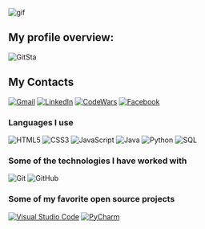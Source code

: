 ![gif](https://media.giphy.com/media/ryKkajMOMjYCQ/giphy.gif)

## My profile overview:
![GitSta](https://github-readme-stats.vercel.app/api?username=thiagolozano&show_icons=true&title_color=fff&icon_color=79ff97&text_color=9f9f9f&bg_color=151515)


## My Contacts
[![Gmail](https://img.shields.io/badge/-GMAIL-D14836?style=for-the-badge&logo=gmail&logoColor=white)](mailto:thiagolozano58@gmail.com)
[![LinkedIn](https://img.shields.io/badge/-LINKEDIN-0077B5?style=for-the-badge&logo=linkedin&logoColor=white)](https://www.linkedin.com)
[![CodeWars](https://img.shields.io/badge/-CODEWARS-EB802F?style=for-the-badge&logo=codwars&logoColor=white)](https://www.codewars.com)
[![Facebook](https://img.shields.io/badge/-FACEBOOK-0077B5?style=for-the-badge&logo=facebook&logoColor=white)](https://www.facebook.com)


### Languages I use
![HTML5](https://img.shields.io/badge/-HTML5-D1281B?style=flat&logo=html5)
![CSS3](https://img.shields.io/badge/-CSS3-2A3063?style=flat&logo=css3)
![JavaScript](https://img.shields.io/badge/-JavaScript-D1C62A?style=flat&logo=javascript)
![Java](https://img.shields.io/badge/-Java-857119?style=flat&logo=java)
![Python](https://img.shields.io/badge/-Python-000000?style=flat&logo=python)
![SQL](https://img.shields.io/badge/-SQL-000000?style=flat&logo=postgresql)


### Some of the technologies I have worked with
![Git](https://img.shields.io/badge/-Git-222222?style=flat&logo=git&logoColor=F05032)
![GitHub](https://img.shields.io/badge/-GitHub-222222?style=flat&logo=github&logoColor=181717)

### Some of my favorite open source projects
[![Visual Studio Code](https://img.shields.io/badge/-VSCode-444444?style=flat&logo=visual-studio-code&logoColor=007ACC)](https://github.com/microsoft/vscode)
[![PyCharm](https://img.shields.io/badge/-PyCharm-444444?style=flat&logo=pycharm)](https://github.com/microsoft/vscode)
